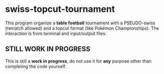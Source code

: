 # swiss-topcut-tournament
This program organize a **table football** tournament with a PSEUDO-swiss (rematch allowed) and a topcut format (like Pokémon Championships).
The interaction is from terminal and input/output files.

## STILL WORK IN PROGRESS
This is still a **work in progress**, do not use it for **any** purpose other than completing the code yourself.
